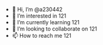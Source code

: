 - 👋 Hi, I’m @a230442
- 👀 I’m interested in 121
- 🌱 I’m currently learning 121
- 💞️ I’m looking to collaborate on 121
- 📫 How to reach me 121

<!---
a230442/a230442 is a ✨ special ✨ repository because its `README.md` (this file) appears on your GitHub profile.
You can click the Preview link to take a look at your changes.
--->
